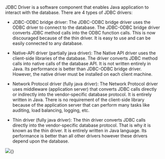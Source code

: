 JDBC Driver is a software component that enables Java application to
interact with the database. There are 4 types of JDBC drivers:

-   JDBC-ODBC bridge driver: The JDBC-ODBC bridge driver uses the ODBC
driver to connect to the database. The JDBC-ODBC bridge driver
converts JDBC method calls into the ODBC function calls. This is now
discouraged because of the thin driver. It is easy to use and can be
easily connected to any database.

-   Native-API driver (partially java driver): The Native API driver
uses the client-side libraries of the database. The driver converts
JDBC method calls into native calls of the database API. It is not
written entirely in Java. Its performance is better than JDBC-ODBC
bridge driver. However, the native driver must be installed on each
client machine.

-   Network Protocol driver (fully java driver): The Network Protocol
driver uses middleware (application server) that converts JDBC calls
directly or indirectly into the vendor-specific database protocol.
It is entirely written in Java. There is no requirement of the
client-side library because of the application server that can
perform many tasks like auditing, load balancing, logging, etc.

-   Thin driver (fully java driver): The thin driver converts JDBC calls
directly into the vendor-specific database protocol. That is why it
is known as the thin driver. It is entirely written in Java
language. Its performance is better than all other drivers however
these drivers depend upon the database.

![](image92.png){}